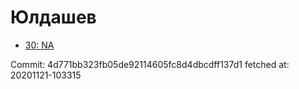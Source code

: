 # Юлдашев
- [30: NA](30.md)

Commit: 4d771bb323fb05de92114605fc8d4dbcdff137d1
 fetched at: 20201121-103315
